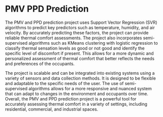 # PMV PPD Prediction


The PMV and PPD prediction project uses Support Vector Regression (SVR) algorithms to predict key predictors such as temperature, humidity, and air velocity. By accurately predicting these factors, the project can provide reliable thermal comfort assessments. The project also incorporates semi-supervised algorithms such as KMeans clustering with logistic regression to classify thermal sensation levels as good or not good and identify the specific level of discomfort if present. This allows for a more dynamic and personalized assessment of thermal comfort that better reflects the needs and preferences of the occupants.

The project is scalable and can be integrated into existing systems using a variety of sensors and data collection methods. It is designed to be flexible and adaptable to the specific needs of the user. The use of semi-supervised algorithms allows for a more responsive and nuanced system that can adapt to changes in the environment and occupants over time. Overall, the PMV and PPD prediction project is a powerful tool for accurately assessing thermal comfort in a variety of settings, including residential, commercial, and industrial spaces.

